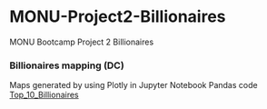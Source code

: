 # MONU-Project2-Billionaires
MONU Bootcamp Project 2 Billionaires  

### Billionaires mapping (DC)

Maps generated by using Plotly in Jupyter Notebook Pandas code
[Top_10_Billionaires](./images/Top10_DC_Fig1.png)



